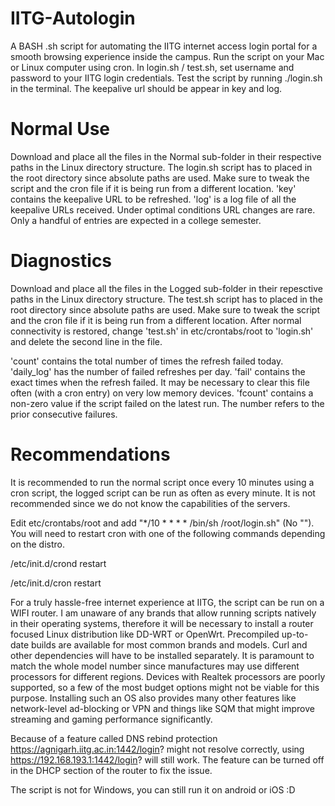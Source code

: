 # IITG-Autologin
A BASH .sh script for automating the IITG internet access login portal for a smooth browsing experience inside the campus. Run the script on your Mac or Linux computer using cron. In login.sh / test.sh, set username and password to your IITG login credentials. Test the script by running ./login.sh in the terminal. The keepalive url should be appear in key and log. 
# Normal Use
Download and place all the files in the Normal sub-folder in their respective paths in the Linux directory structure. The login.sh script has to placed in the root directory since absolute paths are used. Make sure to tweak the script and the cron file if it is being run from a different location. 'key' contains the keepalive URL to be refreshed. 'log' is a log file of all the keepalive URLs received. Under optimal conditions URL changes are rare. Only a handful of entries are expected in a college semester.  
# Diagnostics
Download and place all the files in the Logged sub-folder in their repesctive paths in the Linux directory structure. The test.sh script has to placed in the root directory since absolute paths are used. Make sure to tweak the script and the cron file if it is being run from a different location. After normal connectivity is restored, change 'test.sh' in etc/crontabs/root to 'login.sh' and delete the second line in the file. 

'count' contains the total number of times the refresh failed today. 'daily_log' has the number of failed refreshes per day. 'fail' contains the exact times when the refresh failed. It may be necessary to clear this file often (with a cron entry) on very low memory devices. 'fcount' contains a non-zero value if the script failed on the latest run. The number refers to the prior consecutive failures.

# Recommendations
It is recommended to run the normal script once every 10 minutes using a cron script, the logged script can be run as often as every minute. It is not recommended since we do not know the capabilities of the servers.

Edit etc/crontabs/root and add "*/10 * * * * /bin/sh /root/login.sh" (No "").
You will need to restart cron with one of the following commands depending on the distro.

/etc/init.d/crond restart

/etc/init.d/cron restart

For a truly hassle-free internet experience at IITG, the script can be run on a WIFI router. I am unaware of any brands that allow running scripts natively in their operating systems, therefore it will be necessary to install a router focused Linux distribution like DD-WRT or OpenWrt. Precompiled up-to-date builds are available for most common brands and models. Curl and other dependencies will have to be installed separately. It is paramount to match the whole model number since manufactures may use different processors for different regions. Devices with Realtek processors are poorly supported, so a few of the most budget options might not be viable for this purpose. Installing such an OS also provides many other features like network-level ad-blocking or VPN and things like SQM that might improve streaming and gaming performance significantly.

Because of a feature called DNS rebind protection https://agnigarh.iitg.ac.in:1442/login? might not resolve correctly, using https://192.168.193.1:1442/login? will still work. The feature can be turned off in the DHCP section of the router to fix the issue.

The script is not for Windows, you can still run it on android or iOS :D
